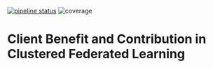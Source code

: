 [![pipeline status](https://gitlab.com/bowerick/masterthesis-clustered-fl/badges/main/pipeline.svg)](https://gitlab.com/bowerick/masterthesis-clustered-fl/-/commits/main) ![coverage](https://gitlab.com/bowerick/masterthesis-clustered-fl/badges/main/coverage.svg?job=test)

# Client Benefit and Contribution in Clustered Federated Learning

